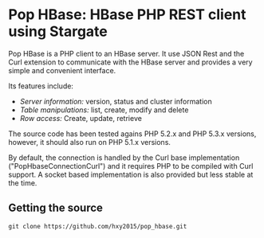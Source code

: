 Pop HBase: HBase PHP REST client using Stargate
===============================================

Pop HBase is a PHP client to an HBase server. It use JSON Rest and the Curl extension to communicate with the HBase server and provides a very simple and convenient interface.

Its features include:

-   *Server information:* version, status and cluster information
-   *Table manipulations:* list, create, modify and delete
-   *Row access:* Create, update, retrieve

The source code has been tested agains PHP 5.2.x and PHP 5.3.x versions, however, it should also run on PHP 5.1.x versions.

By default, the connection is handled by the Curl base implementation ("PopHbaseConnectionCurl") and it requires PHP to be compiled with Curl support. A socket based implementation is also provided but less stable at the time.

Getting the source
------------------

	git clone https://github.com/hxy2015/pop_hbase.git
